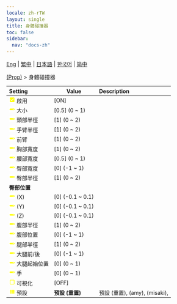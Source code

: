 ```yaml
---
locale: zh-rTW
layout: single
title: 身體碰撞器
toc: false
sidebar:
  nav: "docs-zh"
---
```

[Eng](/dancexr/menu/2025.4/prop/body_colliders) | [繁中](/tw/dancexr/menu/2025.4/prop/body_colliders) | [日本語](/jp/dancexr/menu/2025.4/prop/body_colliders) | [한국어](/kr/dancexr/menu/2025.4/prop/body_colliders) | [简中](/zh/dancexr/menu/2025.4/prop/body_colliders)

[(Prop)](../menu#(Prop)) > 身體碰撞器



| Setting | Value | Description |
| :--- | --- | :--- |
|<nobr>![check_on icon](/images/icon/ic_check_on.png) 啟用</nobr>| [ON] | 
|<nobr>![slider icon](/images/icon/ic_slider.png) 大小</nobr>| [0.5] (0 ~ 1) | 
|<nobr>![slider icon](/images/icon/ic_slider.png) 頭部半徑</nobr>| [1] (0 ~ 2) | 
|<nobr>![slider icon](/images/icon/ic_slider.png) 手臂半徑</nobr>| [1] (0 ~ 2) | 
|<nobr>![slider icon](/images/icon/ic_slider.png) 前臂</nobr>| [1] (0 ~ 2) | 
|<nobr>![slider icon](/images/icon/ic_slider.png) 胸部寬度</nobr>| [1] (0 ~ 2) | 
|<nobr>![slider icon](/images/icon/ic_slider.png) 腰部寬度</nobr>| [0.5] (0 ~ 1) | 
|<nobr>![slider icon](/images/icon/ic_slider.png) 臀部寬度</nobr>| [0] (-1 ~ 1) | 
|<nobr>![slider icon](/images/icon/ic_slider.png) 臀部半徑</nobr>| [1] (0 ~ 2) | 
|<nobr> <b>臀部位置</b></nobr>|| 
|<nobr>![slider icon](/images/icon/ic_slider.png) (X)</nobr>| [0] (-0.1 ~ 0.1) | 
|<nobr>![slider icon](/images/icon/ic_slider.png) (Y)</nobr>| [0] (-0.1 ~ 0.1) | 
|<nobr>![slider icon](/images/icon/ic_slider.png) (Z)</nobr>| [0] (-0.1 ~ 0.1) | 
|<nobr>![slider icon](/images/icon/ic_slider.png) 腹部半徑</nobr>| [1] (0 ~ 2) | 
|<nobr>![slider icon](/images/icon/ic_slider.png) 腹部位置</nobr>| [0] (-1 ~ 1) | 
|<nobr>![slider icon](/images/icon/ic_slider.png) 腿部半徑</nobr>| [1] (0 ~ 2) | 
|<nobr>![slider icon](/images/icon/ic_slider.png) 大腿前/後</nobr>| [0] (-1 ~ 1) | 
|<nobr>![slider icon](/images/icon/ic_slider.png) 大腿起始位置</nobr>| [0] (0 ~ 1) | 
|<nobr>![slider icon](/images/icon/ic_slider.png) 手</nobr>| [0] (0 ~ 1) | 
|<nobr>![check_off icon](/images/icon/ic_check_off.png) 可視化</nobr>| [OFF] | 
|<nobr>![list icon](/images/icon/ic_list.png) 預設</nobr>| **預設 (重置)** | 預設 (重置), (amy), (misaki),  |
